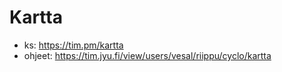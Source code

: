 # Kartta

- ks: <https://tim.pm/kartta>
- ohjeet: <https://tim.jyu.fi/view/users/vesal/riippu/cyclo/kartta>


